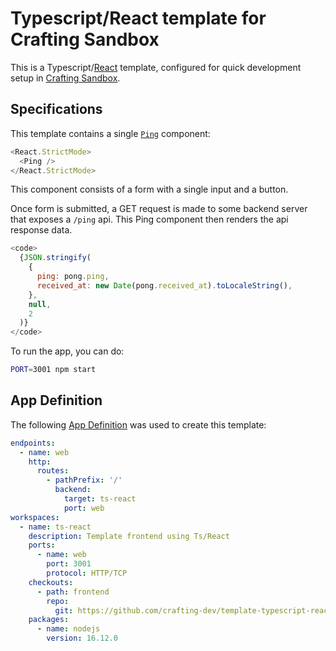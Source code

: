 # Typescript/React template for Crafting Sandbox

This is a Typescript/[React](https://reactjs.org/) template, configured for quick development setup in [Crafting Sandbox](https://crafting.readme.io/docs).

## Specifications

This template contains a single [`Ping`](src/Ping.tsx) component:

```js
<React.StrictMode>
  <Ping />
</React.StrictMode>
```

This component consists of a form with a single input and a button.

Once form is submitted, a GET request is made to some backend server that exposes a `/ping` api. This Ping component then renders the api response data.

```js
<code>
  {JSON.stringify(
    {
      ping: pong.ping,
      received_at: new Date(pong.received_at).toLocaleString(),
    },
    null,
    2
  )}
</code>
```

To run the app, you can do:

```bash
PORT=3001 npm start
```

## App Definition

The following [App Definition](https://docs.sandboxes.cloud/docs/app-definition) was used to create this template:

```yaml
endpoints:
  - name: web
    http:
      routes:
        - pathPrefix: '/'
          backend:
            target: ts-react
            port: web
workspaces:
  - name: ts-react
    description: Template frontend using Ts/React
    ports:
      - name: web
        port: 3001
        protocol: HTTP/TCP
    checkouts:
      - path: frontend
        repo:
          git: https://github.com/crafting-dev/template-typescript-react
    packages:
      - name: nodejs
        version: 16.12.0
```
